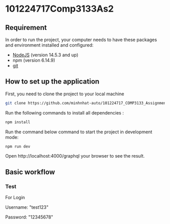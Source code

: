 # 101224717Comp3133As2

## Requirement

In order to run the project, your computer needs to have these packages and environment installed and configured:
- [NodeJS](https://choosealicense.com/licenses/mit/) (version 14.5.3 and up)
- npm (version 6.14.9)
- [git](https://git-scm.com/downloads)

## How to set up the application
First, you need to clone the project to your local machine

```bash
git clone https://github.com/minhnhat-auto/101224717_COMP3133_Assignment01.git
``` 

Run the following commands to install all dependencies :

```bash
npm install
```

Run the command below command to start the project in development mode:
```bash
npm run dev
```

Open http://localhost:4000/graphql your browser to see the result.

## Basic workflow
### Test
For Login

Username: "test123"

Password: "12345678"
